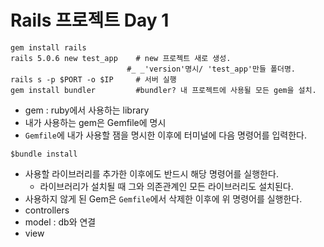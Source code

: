 # Rails 프로젝트 Day 1

``` 
gem install rails
rails 5.0.6 new test_app	# new 프로젝트 새로 생성.
						  #_ _'version'명시/ 'test_app'만들 폴더명.
rails s -p $PORT -o $IP		# 서버 실행
gem install bundler		    #bundler? 내 프로젝트에 사용될 모든 gem을 설치.
```

* gem : ruby에서 사용하는 library
* 내가 사용하는 gem은 Gemfile에 명시
* `Gemfile`에 내가 사용할 잼을 명시한 이후에 터미널에 다음 명령어를 입력한다.

```
$bundle install
```

* 사용할 라이브러리를 추가한 이후에도 반드시 해당 명령어를 실행한다.
  * 라이브러리가 설치될 때 그와 의존관계인 모든 라이브러리도 설치된다.
* 사용하지 않게 된 Gem은 `Gemfile`에서 삭제한 이후에 위 명령어를 실행한다.
* controllers
* model : db와 연결
* view

### 

